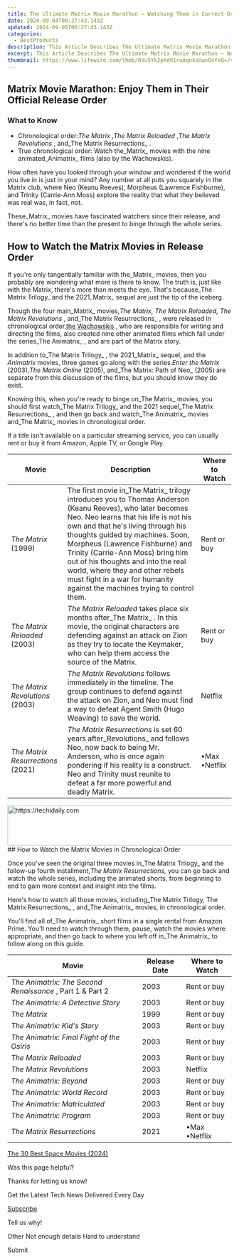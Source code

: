 ```yaml
---
title: The Ultimate Matrix Movie Marathon – Watching Them in Correct Order Explained!
date: 2024-09-04T00:27:43.143Z
updated: 2024-09-05T00:27:43.143Z
categories:
  - BestProducts
description: This Article Describes The Ultimate Matrix Movie Marathon – Watching Them in Correct Order Explained!
excerpt: This Article Describes The Ultimate Matrix Movie Marathon – Watching Them in Correct Order Explained!
thumbnail: https://www.lifewire.com/thmb/RVu5Yk2pXd91ruAqnksUwxOxYxQ=/400x300/filters:no_upscale():max_bytes(150000):strip_icc():format(webp)/The-Matrix-poster-green-e9adbab5a1fc4d5da7a752e961dc9ec7.jpg
---
```


## Matrix Movie Marathon: Enjoy Them in Their Official Release Order
### What to Know

* Chronological order:_The Matrix_ ,_The Matrix Reloaded_ ,_The Matrix Revolutions_ , and_The Matrix Resurrections_ .
* True chronological order: Watch the_Matrix_ movies with the nine animated_Animatrix_ films (also by the Wachowskis).

 How often have you looked through your window and wondered if the world you live in is just in your mind? Any number at all puts you squarely in the Matrix club, where Neo (Keanu Reeves), Morpheus (Lawrence Fishburne), and Trinity (Carrie-Ann Moss) explore the reality that what they believed was real was, in fact, not.

 These_Matrix_ movies have fascinated watchers since their release, and there's no better time than the present to binge through the whole series.

## How to Watch the Matrix Movies in Release Order

 If you're only tangentially familiar with the_Matrix_ movies, then you probably are wondering what more is there to know. The truth is, just like with the Matrix, there's more than meets the eye. That's because_The Matrix Trilogy_ and the 2021_Matrix_ sequel are just the tip of the iceberg.

 Though the four main_Matrix_ movies,_The Matrix, The Matrix Reloaded, The Matrix Revolutions_ , and_The Matrix Resurrections_ , were released in chronological order,[the Wachowskis](https://en.wikipedia.org/wiki/The%5FWachowskis) , who are responsible for writing and directing the films, also created nine other animated films which fall under the series_The Animatrix_ , and are part of the Matrix story.

 In addition to_The Matrix Trilogy_ , the 2021_Matrix_ sequel, and the _Animatrix_  movies, three games go along with the series._Enter the Matrix_ (2003),_The Matrix Online_ (2005), and_The Matrix: Path of Neo_ (2005) are separate from this discussion of the films, but you should know they do exist.

 Knowing this, when you're ready to binge on_The Matrix_ movies, you should first watch_The Matrix Trilogy_ and the 2021 sequel_The Matrix Resurrections_ , and then go back and watch_The Animatrix_ movies and_The Matrix_ movies in chronological order.

 If a title isn't available on a particular streaming service, you can usually rent or buy it from Amazon, Apple TV, or Google Play.

| **Movie**                         | **Description**                                                                                                                                                                                                                                                                                                                                                                                                                                          | **Where to Watch** |
| --------------------------------- | -------------------------------------------------------------------------------------------------------------------------------------------------------------------------------------------------------------------------------------------------------------------------------------------------------------------------------------------------------------------------------------------------------------------------------------------------------- | ------------------ |
| _The Matrix_ (1999)               | The first movie in_The Matrix_ trilogy introduces you to Thomas Anderson (Keanu Reeves), who later becomes Neo. Neo learns that his life is not his own and that he's living through his thoughts guided by machines. Soon, Morpheus (Lawrence Fishburne) and Trinity (Carrie-Ann Moss) bring him out of his thoughts and into the real world, where they and other rebels must fight in a war for humanity against the machines trying to control them. | Rent or buy        |
| _The Matrix Reloaded_ (2003)      | _The Matrix Reloaded_ takes place six months after_The Matrix_ . In this movie, the original characters are defending against an attack on Zion as they try to locate the Keymaker, who can help them access the source of the Matrix.                                                                                                                                                                                                                   | Rent or buy        |
| _The Matrix Revolutions_ (2003)   | _The Matrix Revolutions_ follows immediately in the timeline. The group continues to defend against the attack on Zion, and Neo must find a way to defeat Agent Smith (Hugo Weaving) to save the world.                                                                                                                                                                                                                                                  | Netflix            |
| _The Matrix Resurrections_ (2021) | _The Matrix Resurrections_ is set 60 years after_Revolutions_ and follows Neo, now back to being Mr. Anderson, who is once again pondering if his reality is a construct. Neo and Trinity must reunite to defeat a far more powerful and deadly Matrix.                                                                                                                                                                                                  | •Max •Netflix      |

<!-- affiliate ads begin -->
<a href="https://appsumo.8odi.net/c/5597632/2100527/7443" target="_top" id="2100527">
  <img src="//a.impactradius-go.com/display-ad/7443-2100527" border="0" alt="https://techidaily.com" width="728" height="90"/>
</a>
<img height="0" width="0" src="https://appsumo.8odi.net/i/5597632/2100527/7443" style="position:absolute;visibility:hidden;" border="0" />
<!-- affiliate ads end -->
## How to Watch the Matrix Movies in Chronological Order

 Once you've seen the original three movies in_The Matrix Trilogy_ and the follow-up fourth installment,_The Matrix Resurrections,_ you can go back and watch the whole series, including the animated shorts, from beginning to end to gain more context and insight into the films.

 Here's how to watch all those movies, including_The Matrix Trilogy, The Matrix Resurrections_ , and_The Animatrix_ movies, in chronological order.

 You'll find all of_The Animatrix_ short films in a single rental from Amazon Prime. You'll need to watch through them, pause, watch the movies where appropriate, and then go back to where you left off in_The Animatrix_ to follow along on this guide.

| **Movie**                                                 | **Release Date** | **Where to Watch** |
| --------------------------------------------------------- | ---------------- | ------------------ |
| _The Animatrix: The Second Renaissance_ , Part 1 & Part 2 | 2003             | Rent or buy        |
| _The Animatrix: A Detective Story_                        | 2003             | Rent or buy        |
| _The Matrix_                                              | 1999             | Rent or buy        |
| _The Animatrix: Kid's Story_                              | 2003             | Rent or buy        |
| _The Animatrix: Final Flight of the Osiris_               | 2003             | Rent or buy        |
| _The Matrix Reloaded_                                     | 2003             | Rent or buy        |
| _The Matrix Revolutions_                                  | 2003             | Netflix            |
| _The Animatrix: Beyond_                                   | 2003             | Rent or buy        |
| _The Animatrix: World Record_                             | 2003             | Rent or buy        |
| _The Animatrix: Matriculated_                             | 2003             | Rent or buy        |
| _The Animatrix: Program_                                  | 2003             | Rent or buy        |
| _The Matrix Resurrections_                                | 2021             | •Max •Netflix      |

[The 30 Best Space Movies (2024)](https://www.lifewire.com/best-space-movies-8643967)

Was this page helpful?

Thanks for letting us know!

 Get the Latest Tech News Delivered Every Day

[Subscribe](https://www.lifewire.com/#)

Tell us why!

 Other  Not enough details  Hard to understand

 Submit

<ins class="adsbygoogle"
     style="display:block"
     data-ad-format="autorelaxed"
     data-ad-client="ca-pub-7571918770474297"
     data-ad-slot="1223367746"></ins>



<ins class="adsbygoogle"
     style="display:block"
     data-ad-client="ca-pub-7571918770474297"
     data-ad-slot="8358498916"
     data-ad-format="auto"
     data-full-width-responsive="true"></ins>


